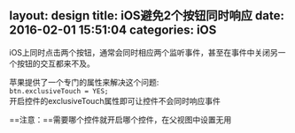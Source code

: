 layout: design
title: iOS避免2个按钮同时响应
date: 2016-02-01 15:51:04
categories: iOS
---

iOS上同时点击两个按钮，通常会同时相应两个监听事件，甚至在事件中关闭另一个按钮的交互都来不及。

苹果提供了一个专门的属性来解决这个问题:  
`btn.exclusiveTouch = YES;`   
开启控件的exclusiveTouch属性即可让控件不会同时响应事件

==注意：==需要哪个控件就开启哪个控件，在父视图中设置无用